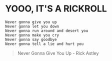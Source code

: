 # YOOO, IT'S A RICKROLL
	Never gonna give you up
	Never gonna let you down
	Never gonna run around and desert you
	Nеver gonna make you cry
	Nevеr gonna say goodbye
	Never gonna tell a lie and hurt you
>Never Gonna Give You Up - Rick Astley
